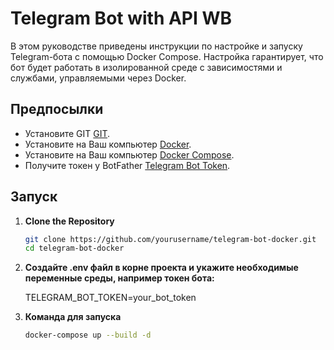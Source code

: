 # Telegram Bot with API WB

В этом руководстве приведены инструкции по настройке и запуску Telegram-бота с помощью Docker Compose. Настройка гарантирует, что бот будет работать в изолированной среде с зависимостями и службами, управляемыми через Docker.
## Предпосылки

- Установите GIT [GIT](https://git-scm.com/book/en/v2/Getting-Started-Installing-Git).
- Установите на Ваш компьютер [Docker](https://www.docker.com/get-started).
- Установите на Ваш компьютер [Docker Compose](https://docs.docker.com/compose/install/).
- Получите токен у BotFather [Telegram Bot Token](https://core.telegram.org/bots#creating-a-new-bot).



## Запуск

1. **Clone the Repository**

   ```bash
   git clone https://github.com/yourusername/telegram-bot-docker.git
   cd telegram-bot-docker

2. **Создайте .env файл в корне проекта и укажите необходимые переменные среды, например токен бота:**
    
    TELEGRAM_BOT_TOKEN=your_bot_token

3. **Команда для запуска**

    ```bash
   docker-compose up --build -d
